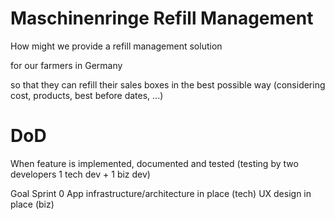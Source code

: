 # Maschinenringe Refill Management

How might we provide a refill management solution 

for our farmers in Germany

so that they can refill their sales boxes in the best possible way (considering cost, products, best before dates,  ...)

# DoD
When feature is implemented, documented and tested (testing by two developers 1 tech dev + 1 biz dev)

Goal Sprint 0
App infrastructure/architecture in place (tech)
UX design in place (biz)

